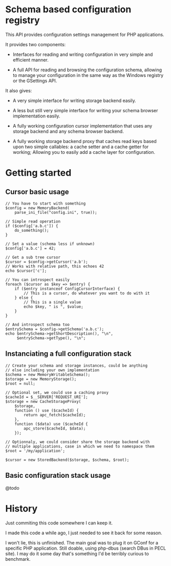 Schema based configuration registry
===================================

This API provides configuration settings management for PHP applications.

It provides two components:

 * Interfaces for reading and writing configuration in very simple and
   efficient manner.

 * A full API for reading and browsing the configuration schema, allowing to
   manage your configuration in the same way as the Windows registry or the
   GSettings API.

It also gives:

 * A very simple interface for writing storage backend easily.

 * A less but still very simple interface for writing your schema browser
   implementation easily.

 * A fully working configuration cursor implementation that uses any storage
   backend and any schema browser backend.

 * A fully working storage backend proxy that caches read keys based upon
   two simple callables: a cache setter and a cache getter for working;
   Allowing you to easily add a cache layer for configuration.

Getting started
===============

Cursor basic usage
------------------

    // You have to start with something
    $config = new MemoryBackend(
        parse_ini_file("config.ini", true));

    // Simple read operation
    if ($config['a.b.c']) {
        do_something();
    }

    // Set a value (schema less if unknown)
    $config['a.b.c'] = 42;

    // Get a sub tree cursor
    $cursor = $config->getCursor('a.b');
    // Works with relative path, this echoes 42
    echo $cursor['c'];

    // You can introspect easily
    foreach ($cursor as $key => $entry) {
        if ($entry instanceof ConfigCursorInterface) {
            // This is a cursor, do whatever you want to do with it
        } else {
            // This is a single value
            echo $key, " is ", $value;
        }
    }

    // And introspect schema too
    $entrySchema = $config->getSchema('a.b.c');
    echo $entrySchema->getShortDescription(), "\n",
         $entrySchema->getType(), "\n";

Instanciating a full configuration stack
----------------------------------------

    // Create your schema and storage instances, could be anything
    // else including your own implementation
    $schema = new MemoryWritableSchema();
    $storage = new MemoryStorage();
    $root = null;

    // Optional set, we could use a caching proxy
    $cacheId = $__SERVER['REQUEST_URI'];
    $storage = new CacheStorageProxy(
        $storage,
        function () use ($cacheId) {
            return apc_fetch($cacheId);
        },
        function ($data) use ($cacheId {
            apc_store($cacheId, $data);
        });

    // Optionnaly, we could consider share the storage backend with
    // multiple applications, case in which we need to namespace them
    $root = '/my/application';

    $cursor = new StoredBackend($storage, $schema, $root);

Basic configuration stack usage
-------------------------------

@todo

History
=======

Just commiting this code somewhere I can keep it.

I made this code a while ago, I just needed to see it back for some reason.

I won't lie, this is unfinished. The main goal was to plug it on GConf for a
specific PHP application. Still doable, using php-dbus (search DBus in PECL
site). I may do it some day that's something I'd be terribly curious to
benchmark.

